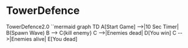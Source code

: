 # TowerDefence
 TowerDefence2.0
 ``mermaid
 graph TD
    A[Start Game] -->|10 Sec Timer| B(Spawn Wave)
    B --> C{kill enemy}
    C -->|Enemies dead| D[You win]
    C -->|Enemies alive| E[You dead]
    
